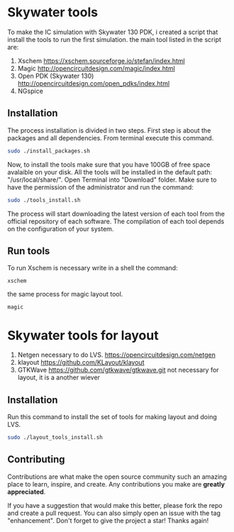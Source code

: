 # Skywater tools
To make the IC simulation with Skywater 130 PDK, i created a script that install the tools to run the first simulation. 
the main tool listed in the script are:

1) Xschem https://xschem.sourceforge.io/stefan/index.html
2) Magic http://opencircuitdesign.com/magic/index.html
3) Open PDK (Skywater 130) http://opencircuitdesign.com/open_pdks/index.html
4) NGspice

## Installation
The process installation is divided in two steps.
First step is about the packages and all dependencies.
From terminal execute this command.

```sh
sudo ./install_packages.sh
```

Now, to install the tools make sure that you have 100GB of free space avalaible on your disk. All the tools will be installed in the default path: "/usr/local/share/".
Open Terminal into "Download" folder. Make sure to have the permission of the administrator and run the command:
```sh
sudo ./tools_install.sh
```

The process will start downloading the latest version of each tool from the official repository of each software.
The compilation of each tool depends on the configuration of your system.

## Run tools
To run Xschem is necessary write in a shell the command:

```
xschem
```
the same process for magic layout tool.
```
magic
```

# Skywater tools for layout
1) Netgen necessary to do LVS. https://opencircuitdesign.com/netgen
2) klayout https://github.com/KLayout/klayout
3) GTKWave https://github.com/gtkwave/gtkwave.git not necessary for layout, it is a another wiever

   
## Installation
Run this command to install the set of tools for making layout and doing LVS.

```sh
sudo ./layout_tools_install.sh
```

## Contributing
Contributions are what make the open source community such an amazing place to learn, inspire, and create. Any contributions you make are **greatly appreciated**.

If you have a suggestion that would make this better, please fork the repo and create a pull request. You can also simply open an issue with the tag "enhancement". Don't forget to give the project a star! Thanks again!
